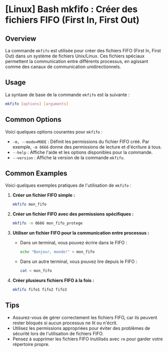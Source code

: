 # [Linux] Bash mkfifo : Créer des fichiers FIFO (First In, First Out)

## Overview
La commande `mkfifo` est utilisée pour créer des fichiers FIFO (First In, First Out) dans un système de fichiers Unix/Linux. Ces fichiers spéciaux permettent la communication entre différents processus, en agissant comme des canaux de communication unidirectionnels.

## Usage
La syntaxe de base de la commande `mkfifo` est la suivante :

```bash
mkfifo [options] [arguments]
```

## Common Options
Voici quelques options courantes pour `mkfifo` :

- `-m, --mode=MODE` : Définit les permissions du fichier FIFO créé. Par exemple, `-m 0666` donne des permissions de lecture et d'écriture à tous.
- `--help` : Affiche l'aide et les options disponibles pour la commande.
- `--version` : Affiche la version de la commande `mkfifo`.

## Common Examples
Voici quelques exemples pratiques de l'utilisation de `mkfifo` :

1. **Créer un fichier FIFO simple :**
   ```bash
   mkfifo mon_fifo
   ```

2. **Créer un fichier FIFO avec des permissions spécifiques :**
   ```bash
   mkfifo -m 0666 mon_fifo_protege
   ```

3. **Utiliser un fichier FIFO pour la communication entre processus :**
   - Dans un terminal, vous pouvez écrire dans le FIFO :
     ```bash
     echo "Bonjour, monde!" > mon_fifo
     ```
   - Dans un autre terminal, vous pouvez lire depuis le FIFO :
     ```bash
     cat < mon_fifo
     ```

4. **Créer plusieurs fichiers FIFO à la fois :**
   ```bash
   mkfifo fifo1 fifo2 fifo3
   ```

## Tips
- Assurez-vous de gérer correctement les fichiers FIFO, car ils peuvent rester bloqués si aucun processus ne lit ou n'écrit.
- Utilisez les permissions appropriées pour éviter des problèmes de sécurité lors de l'utilisation de fichiers FIFO.
- Pensez à supprimer les fichiers FIFO inutilisés avec `rm` pour garder votre répertoire propre.